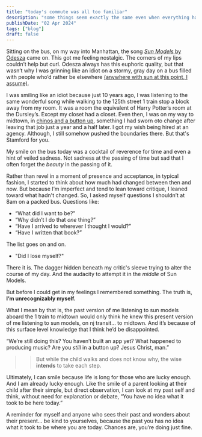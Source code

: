 ```yaml
---
title: "today's commute was all too familiar"
description: "some things seem exactly the same even when everything has changed."
publishDate: "02 Apr 2024"
tags: ["blog"]
draft: false
---
```


Sitting on the bus, on my way into Manhattan, the song [_Sun Models_ by Odesza](https://youtu.be/cwLRN5sdfnA?si=4Q1hKI_DIPbPG8uw) came on. This got me feeling nostalgic. The corners of my lips couldn’t help but curl. Odesza always has this euphoric quality, but that wasn’t why I was grinning like an idiot on a stormy, gray day on a bus filled with people who’d rather be elsewhere [(anywhere with sun at this point, I assume)](https://gothamist.com/news/nyc-finally-broke-its-11-day-cloudy-streak-on-saturday).

I was smiling like an idiot because just 10 years ago, I was listening to the same wonderful song while walking to the 125th street 1 train stop a block away from my room. It was a room the equivalent of Harry Potter’s room at the Dursley’s. Except my closet had a closet. Even then, I was on my way to midtown, in [chinos and a button up](https://www.instagram.com/midtownuniform/), something I had sworn oto change after leaving that job just a year and a half later. I got my wish being hired at an agency. Although, I still somehow pushed the boundaries there. But that's Stamford for you.

My smile on the bus today was a cocktail of reverence for time and even a hint of veiled sadness. Not sadness at the passing of time but sad that I often forget the _beauty_ in the passing of it.

Rather than revel in a moment of presence and acceptance, in typical fashion, I started to think about how much had changed between then and now. But because I’m imperfect and tend to lean toward critique, I leaned toward what hadn't changed. So, I asked myself questions I shouldn’t at 8am on a packed bus. Questions like: 
- “What did I want to be?”
- “Why didn’t I do that _one_ thing?”
- “Have I arrived to wherever I thought I would?”
- “Have I written that book?”

The list goes on and on. 
- "Did I lose myself?"

There it is. The dagger hidden beneath my critic's sleeve trying to alter the course of my day. And the audacity to attempt it in the _middle_ of Sun Models.

But before I could get in my feelings I remembered something. The truth is, **I’m unrecognizably myself.** 

What I mean by that is, the past version of me listening to sun models aboard the 1 train to midtown would only think he knew this present version of me listening to sun models, on nj transit... to midtown. 
And it’s because of this surface level knowledge that I think he’d be disappointed. 

“We’re still doing this? You haven’t built an app yet? What happened to producing music? Are you _still_ in a button up? Jesus Christ, man.”

>>But while the child walks and does not know why, the wise **intends** to take each step.

Ultimately, I can smile because life is long for those who are lucky enough. And I am already lucky enough. Like the smile of a parent looking at their child after their simple, but direct observation, I can look at my past self and think, without need for explanation or debate, “You have no idea what it took to be here today.”

A reminder for myself and anyone who sees their past and wonders about their present… be kind to yourselves, because the past you has no idea what it took to be where you are today. Chances are, you’re doing just fine.
